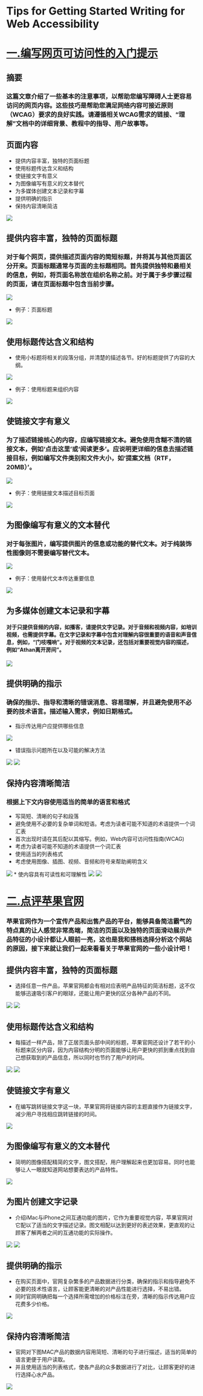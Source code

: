 # Tips for Getting Started Writing for Web Accessibility
# [一.编写网页可访问性的入门提示](https://www.w3.org/WAI/tips/writing/#provide-informative-unique-page-titles)

## 摘要
### 这篇文章介绍了一些基本的注意事项，以帮助您编写障碍人士更容易访问的网页内容。这些技巧是帮助您满足网络内容可接近原则（WCAG）要求的良好实践。请遵循相关WCAG需求的链接、“理解”文档中的详细背景、教程中的指导、用户故事等。

## 页面内容
- 提供内容丰富，独特的页面标题
- 使用标题传达含义和结构
- 使链接文字有意义
- 为图像编写有意义的文本替代
- 为多媒体创建文本记录和字幕
- 提供明确的指示
- 保持内容清晰简洁
<img src="https://github.com/HuangLiMiao/Website_operation/blob/master/img/pic_1.png?raw=true" />


## 提供内容丰富，独特的页面标题
### 对于每个网页，提供描述页面内容的简短标题，并将其与其他页面区分开来。页面标题通常与页面的主标题相同。首先提供独特和最相关的信息，例如，将页面名称放在组织名称之前。对于属于多步骤过程的页面，请在页面标题中包含当前步骤。 
<img src="https://github.com/HuangLiMiao/Website_operation/blob/master/img/pic_2.png?raw=true" />


- 例子：页面标题
<img src="https://github.com/HuangLiMiao/Website_operation/blob/master/img/pic_3.png?raw=true" />



## 使用标题传达含义和结构
- 使用小标题将相关的段落分组，并清楚的描述各节。好的标题提供了内容的大纲。
<img src="https://github.com/HuangLiMiao/Website_operation/blob/master/img/pic_4.png?raw=true" />


- 例子：使用标题来组织内容
<img src="https://github.com/HuangLiMiao/Website_operation/blob/master/img/pic_5.png?raw=true" />


## 使链接文字有意义
### 为了描述链接核心的内容，应编写链接文本。避免使用含糊不清的链接文本，例如‘点击这里’或‘阅读更多’。应说明更详细的信息去描述链接目标，例如编写文件类别和文件大小，如‘提案文档（RTF，20MB）’。
<img src="https://github.com/HuangLiMiao/Website_operation/blob/master/img/pic_6.png?raw=true" />


- 例子：使用链接文本描述目标页面
<img src="https://github.com/HuangLiMiao/Website_operation/blob/master/img/pic_7.png?raw=true" />


## 为图像编写有意义的文本替代
### 对于每张图片，编写提供图片的信息或功能的替代文本。对于纯装饰性图像则不需要编写替代文本。
<img src="https://github.com/HuangLiMiao/Website_operation/blob/master/img/pic_8.png?raw=true" />


- 例子：使用替代文本传达重要信息
<img src="https://github.com/HuangLiMiao/Website_operation/blob/master/img/pic_9.png?raw=true" />


## 为多媒体创建文本记录和字幕
#### 对于只提供音频的内容，如播客，请提供文字记录。对于音频和视频内容，如培训视频，也需提供字幕。在文字记录和字幕中包含对理解内容很重要的语音和声音信息，例如，“门吱嘎响”。对于视频的文本记录，还包括对重要视觉内容的描述，例如“Athan离开房间”。
<img src="https://github.com/jiayiup/Web_Operations/blob/master/img/transcripts%20and%20captions.png"   />


## 提供明确的指示
### 确保的指示、指导和清晰的错误消息、容易理解，并且避免使用不必要的技术语言。描述输入需求，例如日期格式。

* 指示传达用户应提供哪些信息
<img src="https://github.com/jiayiup/Web_Operations/blob/master/img/instruction1.png"   />

* 错误指示问题所在以及可能的解决方法
<img src="https://github.com/jiayiup/Web_Operations/blob/master/img/instruction2.png"   />

<img src="https://github.com/jiayiup/Web_Operations/blob/master/img/instruction3.png"   />


## 保持内容清晰简洁
### 根据上下文内容使用适当的简单的语言和格式
- 写简短、清晰的句子和段落
- 避免使用不必要的复杂单词和短语。考虑为读者可能不知道的术语提供一个词汇表
- 首次出现时请在其后配以其缩写。例如，Web内容可访问性指南(WCAG)
- 考虑为读者可能不知道的术语提供一个词汇表
- 使用适当的列表格式
- 考虑使用图像、插图、视频、音频和符号来帮助阐明含义


<img src="https://github.com/jiayiup/Web_Operations/blob/master/img/Keep1.png"   />
* 使内容具有可读性和可理解性


<img src="https://github.com/jiayiup/Web_Operations/blob/master/img/Keep2.png"   />

<img src="https://github.com/jiayiup/Web_Operations/blob/master/img/learnmore.png"   />


# [二.点评苹果官网](https://www.apple.com.cn/)
### 苹果官网作为一个宣传产品和出售产品的平台，能够具备简洁霸气的特点真的让人感觉非常高端，简洁的页面以及独特的页面滑动展示产品特征的小设计都让人眼前一亮，这也是我和搭档选择分析这个网站的原因，接下来就让我们一起来看看关于苹果官网的一些小设计吧！

## 提供内容丰富，独特的页面标题
- 选择任意一件产品，苹果官网都会有相对应表明产品特征的简洁标题，这不仅能够迅速吸引客户的眼球，还能让用户更快的区分各种产品的不同。
<img src="https://github.com/HuangLiMiao/Website_operation/blob/master/img/apple_1.png?raw=true" />
<img src="https://github.com/HuangLiMiao/Website_operation/blob/master/img/apple_2.png?raw=true" />


## 使用标题传达含义和结构
- 每描述一样产品，除了正居页面头部中间的标题，苹果官网还设计了若干的小标题来区分内容，因为内容结构分明的页面能够让用户更快的抓到重点找到自己想获取到的产品信息，所以同时也节约了用户的时间。
<img src="https://github.com/HuangLiMiao/Website_operation/blob/master/img/apple_3.png?raw=true" />
<img src="https://github.com/HuangLiMiao/Website_operation/blob/master/img/apple_4.png?raw=true" />

## 使链接文字有意义
- 在编写跳转链接文字这一块，苹果官网将链接内容的主题直接作为链接文字，减少用户寻找相应跳转链接的时间。
<img src="https://github.com/HuangLiMiao/Website_operation/blob/master/img/apple_5.png?raw=true" />

## 为图像编写有意义的文本替代
- 简明的图像搭配精简的文字，图文搭配，用户理解起来也更加容易。同时也能够让人一眼就知道网站想要表达的产品特性。
<img src="https://github.com/HuangLiMiao/Website_operation/blob/master/img/apple_6.png?raw=true" />


## 为图片创建文字记录
- 介绍iMac与iPhone之间互通功能的图片，它作为重要视觉内容，苹果官网对它配以了适当的文字描述记录。图文相配以达到更好的表述效果，更直观的让顾客了解两者之间的互通功能的实际操作。
<img src="https://github.com/jiayiup/Web_Operations/blob/master/img/tuwen1.png"   />
<img src="https://github.com/jiayiup/Web_Operations/blob/master/img/tuwen2.png"   />

## 提供明确的指示
- 在购买页面中，官网复杂繁多的产品数据进行分类，确保的指示和指导避免不必要的技术性语言，让顾客能更清晰的对产品性能进行选择，不易出错。
- 同时官网明确把每一个选择所需增加的价格标注在旁，清晰的指示传达用户应花费多少价格。
<img src="https://github.com/jiayiup/Web_Operations/blob/master/img/zhishi.png"   />

## 保持内容清晰简洁
- 官网对下图MAC产品的数据内容用简短、清晰的句子进行描述，适当的简单的语言更便于用户读取。
- 并且使用适当的列表格式，使各产品的众多数据进行了对比，让顾客更好的进行选择心水产品。
<img src="https://github.com/jiayiup/Web_Operations/blob/master/img/neirong.png"   />
